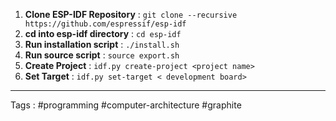 1. **Clone ESP-IDF Repository** : `git clone --recursive https://github.com/espressif/esp-idf`
2. **cd into esp-idf directory** : `cd esp-idf`
3. **Run installation script** : `./install.sh` 
4. **Run source script** : `source export.sh`
5. **Create Project** : `idf.py create-project <project name>`
6. **Set Target** : `idf.py set-target < development board>`

____
Tags : #programming #computer-architecture #graphite

